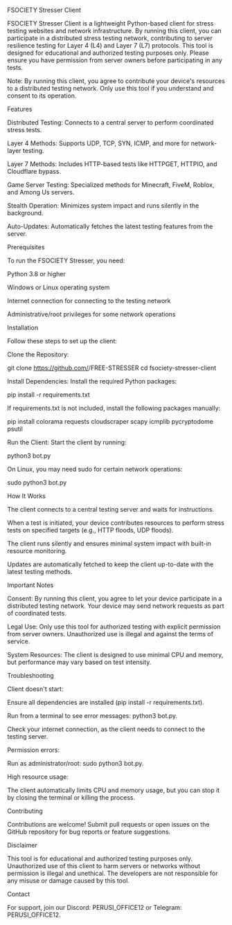 FSOCIETY Stresser Client

FSOCIETY Stresser Client is a lightweight Python-based client for stress testing websites and network infrastructure. By running this client, you can participate in a distributed stress testing network, contributing to server resilience testing for Layer 4 (L4) and Layer 7 (L7) protocols. This tool is designed for educational and authorized testing purposes only. Please ensure you have permission from server owners before participating in any tests.

Note: By running this client, you agree to contribute your device's resources to a distributed testing network. Only use this tool if you understand and consent to its operation.

Features





Distributed Testing: Connects to a central server to perform coordinated stress tests.



Layer 4 Methods: Supports UDP, TCP, SYN, ICMP, and more for network-layer testing.



Layer 7 Methods: Includes HTTP-based tests like HTTPGET, HTTPIO, and Cloudflare bypass.



Game Server Testing: Specialized methods for Minecraft, FiveM, Roblox, and Among Us servers.



Stealth Operation: Minimizes system impact and runs silently in the background.



Auto-Updates: Automatically fetches the latest testing features from the server.

Prerequisites

To run the FSOCIETY Stresser, you need:





Python 3.8 or higher



Windows or Linux operating system



Internet connection for connecting to the testing network



Administrative/root privileges for some network operations

Installation

Follow these steps to set up the client:





Clone the Repository:

git clone https://github.com/<perusiagafasfa>/FREE-STRESSER
cd fsociety-stresser-client



Install Dependencies: Install the required Python packages:

pip install -r requirements.txt

If requirements.txt is not included, install the following packages manually:

pip install colorama requests cloudscraper scapy icmplib pycryptodome psutil



Run the Client: Start the client by running:

python3 bot.py

On Linux, you may need sudo for certain network operations:

sudo python3 bot.py

How It Works





The client connects to a central testing server and waits for instructions.



When a test is initiated, your device contributes resources to perform stress tests on specified targets (e.g., HTTP floods, UDP floods).



The client runs silently and ensures minimal system impact with built-in resource monitoring.



Updates are automatically fetched to keep the client up-to-date with the latest testing methods.

Important Notes





Consent: By running this client, you agree to let your device participate in a distributed testing network. Your device may send network requests as part of coordinated tests.



Legal Use: Only use this tool for authorized testing with explicit permission from server owners. Unauthorized use is illegal and against the terms of service.



System Resources: The client is designed to use minimal CPU and memory, but performance may vary based on test intensity.

Troubleshooting





Client doesn't start:





Ensure all dependencies are installed (pip install -r requirements.txt).



Run from a terminal to see error messages: python3 bot.py.



Check your internet connection, as the client needs to connect to the testing server.



Permission errors:





Run as administrator/root: sudo python3 bot.py.



High resource usage:





The client automatically limits CPU and memory usage, but you can stop it by closing the terminal or killing the process.

Contributing

Contributions are welcome! Submit pull requests or open issues on the GitHub repository for bug reports or feature suggestions.

Disclaimer

This tool is for educational and authorized testing purposes only. Unauthorized use of this client to harm servers or networks without permission is illegal and unethical. The developers are not responsible for any misuse or damage caused by this tool.

Contact

For support, join our Discord: PERUSI_OFFICE12 or Telegram: PERUSI_OFFICE12.
